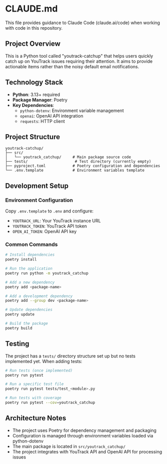 # CLAUDE.md

This file provides guidance to Claude Code (claude.ai/code) when working with code in this repository.

## Project Overview

This is a Python tool called "youtrack-catchup" that helps users quickly catch up on YouTrack issues requiring their attention. It aims to provide actionable items rather than the noisy default email notifications.

## Technology Stack

- **Python**: 3.13+ required
- **Package Manager**: Poetry
- **Key Dependencies**:
  - `python-dotenv`: Environment variable management
  - `openai`: OpenAI API integration
  - `requests`: HTTP client

## Project Structure

```
youtrack-catchup/
├── src/
│   └── youtrack_catchup/     # Main package source code
├── tests/                     # Test directory (currently empty)
├── pyproject.toml            # Poetry configuration and dependencies
└── .env.template             # Environment variables template
```

## Development Setup

### Environment Configuration

Copy `.env.template` to `.env` and configure:
- `YOUTRACK_URL`: Your YouTrack instance URL
- `YOUTRACK_TOKEN`: YouTrack API token
- `OPEN_AI_TOKEN`: OpenAI API key

### Common Commands

```bash
# Install dependencies
poetry install

# Run the application
poetry run python -m youtrack_catchup

# Add a new dependency
poetry add <package-name>

# Add a development dependency
poetry add --group dev <package-name>

# Update dependencies
poetry update

# Build the package
poetry build
```

## Testing

The project has a `tests/` directory structure set up but no tests implemented yet. When adding tests:
```bash
# Run tests (once implemented)
poetry run pytest

# Run a specific test file
poetry run pytest tests/test_<module>.py

# Run tests with coverage
poetry run pytest --cov=youtrack_catchup
```

## Architecture Notes

- The project uses Poetry for dependency management and packaging
- Configuration is managed through environment variables loaded via python-dotenv
- The main package is located in `src/youtrack_catchup/`
- The project integrates with YouTrack API and OpenAI API for processing issues